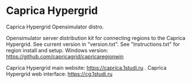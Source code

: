 # Caprica Hypergrid
Caprica Hypergrid Opensimulator distro.

Opensimulator server distribution kit for connecting regions to the Caprica Hypergrid.
See current version in "version.txt".
See "Instructions.txt" for region install and setup.
Windows version: https://github.com/capricagrid/capricaregionwin


Caprica Hypergrid main website: https://caprica.1studi.ru .
Caprica Hypergrid web interface: https://cg.1studi.ru

